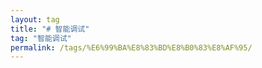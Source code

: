 ```yaml
---
layout: tag
title: "# 智能调试"
tag: "智能调试"
permalink: /tags/%E6%99%BA%E8%83%BD%E8%B0%83%E8%AF%95/
---
```

